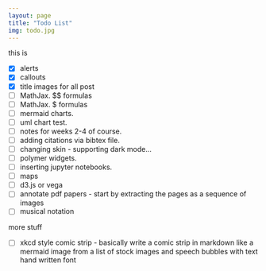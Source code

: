 ```yaml
---
layout: page
title: "Todo List"
img: todo.jpg
---
```

this is 
- [x] alerts
- [x] callouts
- [x] title images for all post
- [ ] MathJax. $$ formulas
- [ ] MathJax. $ formulas
- [ ] mermaid charts.
- [ ] uml chart test.
- [ ] notes for weeks 2-4 of course.
- [ ] adding citations via bibtex file.
- [ ] changing skin - supporting dark mode...
- [ ] polymer widgets.
- [ ] inserting jupyter notebooks.
- [ ] maps
- [ ] d3.js or vega
- [ ] annotate pdf papers - start by extracting the pages as a sequence of images 
- [ ] musical notation

more stuff
- [ ] xkcd style comic strip - 
  basically write a comic strip in markdown like a mermaid
  image from a list of stock images
  and speech bubbles with text
  hand written font
